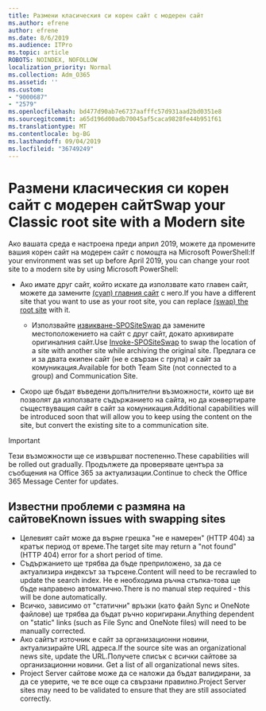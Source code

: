 ```yaml
---
title: Размени класическия си корен сайт с модерен сайт
ms.author: efrene
author: efrene
ms.date: 8/6/2019
ms.audience: ITPro
ms.topic: article
ROBOTS: NOINDEX, NOFOLLOW
localization_priority: Normal
ms.collection: Adm_O365
ms.assetid: ''
ms.custom:
- "9000687"
- "2579"
ms.openlocfilehash: bd477d90ab7e6737aafffc57d931aad2bd0351e8
ms.sourcegitcommit: a65d196d00adb70045af5caca9828fe44b951f61
ms.translationtype: MT
ms.contentlocale: bg-BG
ms.lasthandoff: 09/04/2019
ms.locfileid: "36749249"
---
```

# <a name="swap-your-classic-root-site-with-a-modern-site"></a><span data-ttu-id="7636b-102">Размени класическия си корен сайт с модерен сайт</span><span class="sxs-lookup"><span data-stu-id="7636b-102">Swap your Classic root site with a Modern site</span></span>

<span data-ttu-id="7636b-103">Ако вашата среда е настроена преди април 2019, можете да промените вашия корен сайт на модерен сайт с помощта на Microsoft PowerShell:</span><span class="sxs-lookup"><span data-stu-id="7636b-103">If your environment was set up before April 2019, you can change your root site to a modern site by using Microsoft PowerShell:</span></span>

- <span data-ttu-id="7636b-104">Ако имате друг сайт, който искате да използвате като главен сайт, можете да замените [(суап) главния сайт](https://docs.microsoft.com/sharepoint/modern-root-site) с него.</span><span class="sxs-lookup"><span data-stu-id="7636b-104">If you have a different site that you want to use as your root site, you can replace [(swap) the root site](https://docs.microsoft.com/sharepoint/modern-root-site) with it.</span></span> 
    - <span data-ttu-id="7636b-105">Използвайте [извикване-SPOSiteSwap](https://docs.microsoft.com/powershell/module/sharepoint-online/invoke-spositeswap?view=sharepoint-ps) да замените местоположението на сайт с друг сайт, докато архивирате оригиналния сайт.</span><span class="sxs-lookup"><span data-stu-id="7636b-105">Use [Invoke-SPOSiteSwap](https://docs.microsoft.com/powershell/module/sharepoint-online/invoke-spositeswap?view=sharepoint-ps) to swap the location of a site with another site while archiving the original site.</span></span> <span data-ttu-id="7636b-106">Предлага се и за двата екипен сайт (не е свързан с група) и сайт за комуникация.</span><span class="sxs-lookup"><span data-stu-id="7636b-106">Available for both Team Site (not connected to a group) and Communication Site.</span></span> 

- <span data-ttu-id="7636b-107">Скоро ще бъдат въведени допълнителни възможности, които ще ви позволят да използвате съдържанието на сайта, но да конвертирате съществуващия сайт в сайт за комуникация.</span><span class="sxs-lookup"><span data-stu-id="7636b-107">Additional capabilities will be introduced soon that will allow you to keep using the content on the site, but convert the existing site to a communication site.</span></span> 
>[!Important]
><span data-ttu-id="7636b-108">Тези възможности ще се извършват постепенно.</span><span class="sxs-lookup"><span data-stu-id="7636b-108">These capabilities will be rolled out gradually.</span></span> <span data-ttu-id="7636b-109">Продължете да проверявате центъра за съобщения на Office 365 за актуализации.</span><span class="sxs-lookup"><span data-stu-id="7636b-109">Continue to check the Office 365 Message Center for updates.</span></span> 

## <a name="known-issues-with-swapping-sites"></a><span data-ttu-id="7636b-110">Известни проблеми с размяна на сайтове</span><span class="sxs-lookup"><span data-stu-id="7636b-110">Known issues with swapping sites</span></span>

- <span data-ttu-id="7636b-111">Целевият сайт може да върне грешка "не е намерен" (HTTP 404) за кратък период от време.</span><span class="sxs-lookup"><span data-stu-id="7636b-111">The target site may return a "not found" (HTTP 404) error for a short period of time.</span></span>
- <span data-ttu-id="7636b-112">Съдържанието ще трябва да бъде преприложено, за да се актуализира индексът за търсене.</span><span class="sxs-lookup"><span data-stu-id="7636b-112">Content will need to be recrawled to update the search index.</span></span> <span data-ttu-id="7636b-113">Не е необходима ръчна стъпка-това ще бъде направено автоматично.</span><span class="sxs-lookup"><span data-stu-id="7636b-113">There is no manual step required - this will be done automatically.</span></span>
- <span data-ttu-id="7636b-114">Всичко, зависимо от "статични" връзки (като файл Sync и OneNote файлове) ще трябва да бъдат ръчно коригирани.</span><span class="sxs-lookup"><span data-stu-id="7636b-114">Anything dependent on "static" links (such as File Sync and OneNote files) will need to be manually corrected.</span></span>
- <span data-ttu-id="7636b-115">Ако сайтът източник е сайт за организационни новини, актуализирайте URL адреса.</span><span class="sxs-lookup"><span data-stu-id="7636b-115">If the source site was an organizational news site, update the URL.</span></span><span data-ttu-id="7636b-116">Получете списък с всички сайтове за организационни новини.</span><span class="sxs-lookup"><span data-stu-id="7636b-116"> Get a list of all organizational news sites.</span></span>
- <span data-ttu-id="7636b-117">Project Server сайтове може да се наложи да бъдат валидирани, за да се уверите, че те все още са свързани правилно.</span><span class="sxs-lookup"><span data-stu-id="7636b-117">Project Server sites may need to be validated to ensure that they are still associated correctly.</span></span>





